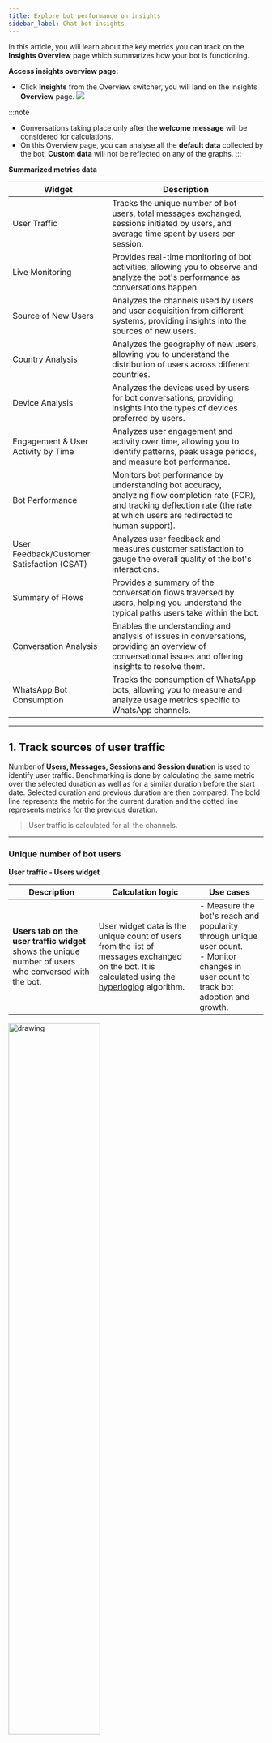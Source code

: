 ```yaml
---
title: Explore bot performance on insights 
sidebar_label: Chat bot insights
---
```


In this article, you will learn about the key metrics you can track on the **Insights Overview** page which summarizes how your bot is functioning.

**Access insights overview page:**

- Click **Insights** from the Overview switcher, you will land on the insights **Overview** page. 
    ![](https://i.imgur.com/iSPi6HX.png)

:::note 
- Conversations taking place only after the **welcome message** will be considered for calculations. 
- On this Overview page, you can analyse all the **default data** collected by the bot. **Custom data** will not be reflected on any of the graphs. 
::: 

**Summarized metrics data**

| Widget |	Description |
| --- | ---- |
| User Traffic	| Tracks the unique number of bot users, total messages exchanged, sessions initiated by users, and average time spent by users per session.|
| Live Monitoring|Provides real-time monitoring of bot activities, allowing you to observe and analyze the bot's performance as conversations happen.|
| Source of New Users |	Analyzes the channels used by users and user acquisition from different systems, providing insights into the sources of new users. |
|Country Analysis |	Analyzes the geography of new users, allowing you to understand the distribution of users across different countries. |
| Device Analysis|	Analyzes the devices used by users for bot conversations, providing insights into the types of devices preferred by users.|
|Engagement & User Activity by Time	| Analyzes user engagement and activity over time, allowing you to identify patterns, peak usage periods, and measure bot performance. |
|Bot Performance	|Monitors bot performance by understanding bot accuracy, analyzing flow completion rate (FCR), and tracking deflection rate (the rate at which users are redirected to human support).|
|User Feedback/Customer Satisfaction (CSAT)	| Analyzes user feedback and measures customer satisfaction to gauge the overall quality of the bot's interactions.|
| Summary of Flows	|Provides a summary of the conversation flows traversed by users, helping you understand the typical paths users take within the bot.|
| Conversation Analysis	|Enables the understanding and analysis of issues in conversations, providing an overview of conversational issues and offering insights to resolve them.|
|WhatsApp Bot Consumption |	Tracks the consumption of WhatsApp bots, allowing you to measure and analyze usage metrics specific to WhatsApp channels.


---------------------

## 1. Track sources of user traffic

Number of **Users, Messages, Sessions and Session duration** is used to identify user traffic. 
Benchmarking is done by calculating the same metric over the selected duration as well as for a similar duration before the start date. Selected duration and previous duration are then compared.
The bold line represents the metric for the current duration and the dotted line represents metrics for the previous duration.

> User traffic is calculated for all the channels.

-------

### Unique number of bot users

**User traffic - Users widget**

|  Description | Calculation logic | Use cases |
|  ---- | ----------- |   ---- |
| **Users tab on the user traffic widget** shows the unique number of users who conversed with the bot.|  User widget data is the unique count of users from the list of messages exchanged on the bot. It is calculated using the [hyperloglog](https://en.wikipedia.org/wiki/HyperLogLog) algorithm.| - Measure the bot's reach and popularity through unique user count. <br/>  - Monitor changes in user count to track bot adoption and growth.|

<img src="https://i.imgur.com/VULdkRo.png" alt="drawing" width="60%"/>    

-----

### Total messages exchanged

**User traffic - Message widget**      

|  Description | Calculation logic | Use cases |
|  ---- | ----------- |   ---- |
| **Messages tab on the user traffic widget** shows the total number of messages exchanged, along with the bifurcation of those exchanged with the bot and users (messages exchanged between bot and user) and live agents and users (messages exchanged between agent and user). | Message tab data is the sum of all the messages exchanged. The count includes user, bot, agent, and notification messages. | - Gain insights into communication volume and patterns between users, the bot, and live agents. <br/> - Track engagement and interaction levels to improve communication channels.

<img src="https://i.imgur.com/ox2R4sE.png" alt="drawing" width="60%"/>

-------

### Sessions initated by the users

**User traffic - Session widget**      


|  Description | Calculation logic | Use cases |
|  ---- | ----------- |   ---- |
| **Sessions tab on the user traffic widget** provides an overview of user sessions, including the total number of sessions created. It also offers two types of session counts: <br/> **Bot-only sessions**: Sessions entirely handled by a bot. <br/> **Sessions with both bot and live agent**: Sessions that involve a combination of bot interactions and interactions with a live agent. | Session data is the sum of all the sessions created by the user in the selected period. | - Get an overview of user sessions, including bot-only sessions and sessions with both bot and live agent. <br/> - Monitor user engagement patterns and balance between bot and live agent interactions. |

<img src="https://i.imgur.com/F008VRJ.png" alt="drawing" width="60%"/>

--------

### Average time spent by the user per session 

**User traffic - Session duration widget**    


|  Description | Calculation logic | Use cases |
|  ---- | ----------- |   ---- |
| **Session duration tab on the user traffic widget** provides average time spent by the users conversing with the bot. <br/> A session can be of 24 hours. A new session is started after 24 hours. <br/> For any number of interactions the user has in a 24 hours window from the start of a session, it'll be considered as one single session only. | Session duration is the average of the total time users conversed with the bot by the total number of sessions. This metric is captured for all the sources. | - Analyze average session duration to understand user engagement and satisfaction levels. <br/> - Use session duration as a metric to assess and improve the bot's effectiveness over time.|

<img src="https://i.imgur.com/ilgYdP9.png" alt="drawing" width="60%"/>

--------

## 2. Live monitoring of bot activities

This widget provides real-time monitoring of the bot's usage activity and the flows triggered by users. The following values are displayed:
- **Real time active users**: Active users shows the aggregated frequency of unique users in minute granularity for the past 30 minutes.
- **Real times flow triggered**: For each flow, the start event is recorded and displayed here, showing the count of those start events for each flow within the last hour.

> Real-time bot activity is calculated for all the channels.

<img src="https://i.imgur.com/2TNnwNq.png" alt="drawing" width="40%"/>

------

## 3. Track the source of new users 

This widget shows the count of unique users conversing with the bot from various sources.

-------

### Analyse the channels used by users

**User acquisition- Traffic channels**        


|  Description | Use cases |
|  ---- | ---- |
| The frequency of unique users messaging the bot is categorized by source (traffic channel) and aggregated into daily buckets for the chosen date range. | - **User acquisition analysis**: Assess the effectiveness of traffic channels in acquiring new users. <br/> - **Channel performance evaluation**: Evaluate the performance of different channels based on daily user frequency. |

> User acquisition- traffic channels is calculated for all the channels.

<img src="https://i.imgur.com/i3QRF6G.png" alt="drawing" width="50%"/>

------

### Analyse user acquisition from different systems

**User acquisition- Platform/Medium**       


|  Description | Use cases |
|  ---- | ---- |
| The frequency of unique users messaging the bot is categorized based on the device they originate from and aggregated into daily buckets within the specified date range. | - **Platform/Medium analysis**: Analyze user frequency based on device or platform to tailor bot features and optimize user experience. <br/> - **Platform/Medium comparison**: Compare user engagement across platforms to inform resource allocation and marketing strategies. |


> User acquisition- platform/medium is calculated for Yellow Web & Mobile.

<img src="https://i.imgur.com/EybHJHP.png" alt="drawing" width="60%"/>

:::note
The count may be significantly lower compared to the total number of users, as other channels such as WhatsApp and Facebook do not provide device data. Therefore, the graph only represents users on the Yellow.ai bot.
:::

----

### Analyse the country (geography) of new users 

**Unique users by country widget**      


|  Description | Calculation logic | Use cases|
|  ---- | ---- | ---- |
|Unique users by country widget shows the count of unique users conversing with the bot from various countries (demography/location). The top 5 countries and their percentage contributions are shown. | **Unique users by country is calculated** by capturing the IP address of the user which is then translated to a standard location using the standard ip2location database. | - **Geographical user analysis**: Understand user distribution across countries to inform regional strategies. <br/> - **Localization and targeting**: Tailor content and features based on the unique users by country data. |

> Yellow Web & Mobile are the only channels for which an IP Address can be captured hence, unique users by country is calculated for **Yellow Web & Mobile**.

<img src="https://i.imgur.com/mQK60AQ.png" alt="drawing" width="60%"/>

:::note
The count may be significantly lower compared to the total number of users since it shows users only from the source - Yellow Web & Mobile.
:::

-----

### Analyse the devices used for bot conversation

**Users by device widget**     


|  Description | Calculation logic | Use cases|
|  ---- | ---- | ---- |
| Users by device widget shows the different kinds of user devices from which the bot was accessed. | The frequency of unique users conversing with the bot is segregated based on the device they use and aggregated for the selected date range. | - Device usage analysis: Analyze user distribution across different devices for optimization. <br/> - Device specific optimization: Optimize user experience based on device-specific data.|

> Users by device is calculated for Yellow Web & Mobile.

<img src="https://i.imgur.com/rQ2KMcV.png" alt="drawing" width="50%"/>

:::note
Device details are available only for the Yellow Web & Mobile source. Other channels like WhatsApp, Facebook, etc. do not share this data.
:::

------------


## 4. Analyse engagement & user activity by time

**User activity by time widget**

|  Description | Calculation logic | Use cases |
|  ---- | ----------- |   ---- |
| The graph displays the user frequency over a specific period, organized by the day of the week and time of day. By exporting this data for a desired time range, such as the last 7 days, you can analyze when user activity was at its highest and lowest points. | User activity by time is calculated by aggregating the number of unique users who interacted with the bot within each hourly interval for the selected period. | - **Resource allocation**: Identify peak user activity hours to allocate resources effectively and ensure prompt responses to user inquiries. <br/> - **Scheduled maintenance**: Determine low-activity hours to schedule maintenance activities, minimizing service disruption for users. <br/> - **Marketing campaigns**: Identify optimal hours with high user engagement and conversion rates for launching targeted marketing campaigns.


> User activity is calculated for all the channels.

<img src="https://i.imgur.com/T2u93Ao.png" alt="drawing" width="60%"/>

-----


## 5. Monitor bot performance

**Bot performance widget**


This widget shows the bot's performance based on the accuracy of the bot in identifying customer intents, flow start, flow end, and drop-offs. This can be used to understand how accurately the bot is serving the user queries.

> Bot performance is calculated for all the channels.

-----

### Understand bot accuracy

**Bot performance - Bot accuracy widget**

|  Description | Calculation logic | 
|  ---- | ----------- |   
| Bot accuracy shows you the percentage of user messages that are identified by the bot (with a certain amount of confidence). | Bot accuracy = `[1 - (Unidentified user messages / Total User Messages)]*100` |

<img src="https://i.imgur.com/2fMs9iy.png" alt="drawing" width="60%"/>

----

### Analyse flow completion rate (FCR)

**Bot performance - Flow completion rate widget**

|  Description | Calculation logic | 
|  ---- | ----------- |  
|Flow completion rate is a measure of how many customer intents are being fulfilled by the bot for every 100 intents started by the users.| For every flow the user takes, the flow started and the flow completed event is being triggered. The FCR is measured as: `FCR = [(Flow Completed Events) / (Flow Started Events)]* 100` |

<img src="https://i.imgur.com/c1DNijc.png" alt="drawing" width="60%"/>

----

### Track deflection rate

**Bot performance - Deflection rate widget**


|  Description | Calculation logic | 
|  ---- | ----------- |  
| The deflection rate is the % age of queries that the bot was able to resolve without transferring the chat to a live agent. This is a measure of self-serve enabled by the bot. | For every conversation that happens on the bot, a human takeover event is triggered when the user requests for or is automatically transferred to a live agent. This metric is a count of all the sessions that do not have this human takeover event. **Deflection rate** = `(Bot sessions without agent handover / Total sessions) * 100` |

<img src="https://lh5.googleusercontent.com/WPfVI_IJMFdrI8hsg_K7TzezDieOFbFzbh3KEXKsH9xEEU0BiU8XeKrePydcgMzGtNg61qS_YkX1dQ-VPNUp5IC4qBRmGB5pSbYiRHL5zdp6KxTJ2JoxzUoyFpSkCyF5iLkOHI6GE2byj9AtfyNyhO8mUOWrqfBJ7ugi1bmhxIeQpuhOH4Tv-oNRUEmKQw" alt="drawing" width="60%"/>

:::note
**Human takeover** rate is now replaced with **Deflection rate** because it is a better indication of the bot's performance.
:::

----------

## 6. Analyse user feedback/Customer satisfaction (CSAT)

**CSAT** widget shows the **Customer satisfaction (CSAT)** score given by users for the bot as well as agent sessions. Both of these scores are on a scale of 0 to 5. The graph shows a comparison of user feedback on bot session vs agent session at the day level for the selected timeframe.

<img src="https://lh5.googleusercontent.com/pEwKhxwpRidsJWDxu3mksdvv-hJ3fpl40s1pHCXnCvBO8t4U45ezuJ4uzgLJUQe-4_rMFZAIvLyofJkU_TjkCLjutJnZm9H9qwtCUlLNFIXGunqFH0Qs5jrn2nl5XEncrzm6gyxH2fkzGeBuBzGphiTe-wtz3klVVM7if3Umpn78EnErBcHMRF500CMGow" alt="drawing" width="60%"/>


> Learn more on how to track CSAT for your bot [here](https://docs.yellow.ai/docs/cookbooks/insights/botagentfedback#4-view-user-feedback-on-insights).

--------


## 7. Summary of flows traversed by the user

**Top flows visited widget**

|  Description | Calculation logic | 
|  ---- | ----------- |  
| Top flows visited widget shows the frequently triggered flows by the users and the average time users took to complete these flows. | For every flow, the completion event is triggered. The count of those completed events along with the time it took to complete those events is shown here for the selected duration. |

> - The detailed report can be viewed by visiting the [Funnels](https://docs.yellow.ai/docs/platform_concepts/growth/funnels) section.
> - Top flows visited is calculated for all the channels.

<img src="https://lh5.googleusercontent.com/X8d0RWHZQtbf_g3-ewNxeh0ALkcshEYA12MFqTtZ3gxTE_6qHFNMsdOHl5SgcfLQfCWhHnOOzs3Mkk8KKnmkDSpOPf-eStlsTyHOrXO1_Uo6h6mRXsbTHcJNuc02EIqo5xYWbgY8gu9200_lUE0RHbkgnlX76oNOCjxJ4L6fK51yGKqJb9djl9Oiq5Pkpg" alt="drawing" width="60%"/>

-----

## 8. Understand and analyse issues in a conversation 

**Conversational issues widget**

These are the analytics based on the [conversation logs](https://docs.yellow.ai/docs/platform_concepts/studio/analyze/chat-logs) (studio). 

> At the end of the widget, you can analyze the metrics for the selected date range. To see these conversations, click **View conversation logs**, you will be directed to the **Studio > Conversation logs** page.  
> ![](https://i.imgur.com/ALU3xMi.png)

:::note
Click [here](https://docs.yellow.ai/docs/cookbooks/insights/convissue) for a detailed guide on how to analyse conversational issues. 
:::

-----

### Overview of conversational issues

This is a time-series view of the priority issues identified in your bot-user conversations.

![](https://i.imgur.com/Xz4Gw0h.png)

----------

### Analyse and resolve conversational issues

Select the **Analyse** tab to see a detailed view of conversation issues along with their severity and count of total occurrences. 
Four common issues (**Unidentified user response**, **Missing bot response**, **Validation limit exceeded** and **Fallback limit exceeded**) encountered by the bot are listed along with the **Suggested next steps**. 

You can click on each issue to get redirected to the conversation logs where those issues have been identified. These conversations are filtered for the selected parameters, that is, applied date range and tag (identified issue). 

![](https://i.imgur.com/KHHIq3A.png)

----------

## 9. Track consumption of WhatsApp bots

> WhatsApp consumption is calculated only for the **WhatsApp channel**. 
> You can [filter](#fil) the page for WhatsApp channel to view this widget.

The following three categories are tracked for the selected WhatsApp phone numbers(from the bottom of the widget): 
1. Business-initiated conversations 
2. User-initiated conversations 
3. Referral conversations 

<img src="https://i.imgur.com/mAsWlFl.png" alt="drawing" width="50%"/> 

----------

## 10. Other actions on insights overview 

### Filter widget data for a time period

- All the metrics can be filtered and viewed for a period of time by selecting the time from the drop-down (for example, last 7 days, last 90 days). 
- If you want to see the metrics for a custom range (for example 21st Sept to 23rd Sept), click **Custom** and select the range.        
    ![](https://i.imgur.com/cAq1z5N.png)

----

### <a name="fil"></a> Filter widget data for channels

- These metrics are measured for all the channels. If you want to obtain results for any of the specific channels (that are activated for your bot), select the required channel from the channel dropdown.      
    ![](https://i.imgur.com/Am22nJN.png)

-----

### Compare widget between a timerange

- All the % values displayed in a smaller font (in green/red) are the delta of the metrics in applied time range. For example, growth/decline of Unique users in the selected time range (this week) vs previous time range (last week).          

    <img src="https://i.imgur.com/ExglSe8.png" alt="drawing" width="50%"/>

----

### Export/download data available on insights overview 

- To download any of these metrics, click **Export data**. 
- Select the required metrics and click **Export Reports**. You can also download all the reports as PDF. 
- Click [here](https://docs.yellow.ai/docs/cookbooks/insights/schedulerawreports) for steps to schedule these reports.          

    <img src="https://i.imgur.com/8R9HwkP.png" alt="drawing" width="60%"/>      
